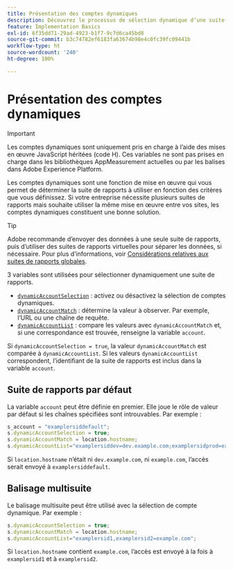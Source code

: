 ```yaml
---
title: Présentation des comptes dynamiques
description: Découvrez le processus de sélection dynamique d’une suite de rapports à l’aide du code H.
feature: Implementation Basics
exl-id: 6f35dd71-29ad-4923-b1f7-9c7d6ca45bd8
source-git-commit: b3c74782ef6183fa63674b98e4c0fc39fc09441b
workflow-type: ht
source-wordcount: '240'
ht-degree: 100%

---
```


# Présentation des comptes dynamiques

>[!IMPORTANT]
>
>Les comptes dynamiques sont uniquement pris en charge à l’aide des mises en œuvre JavaScript héritées (code H). Ces variables ne sont pas prises en charge dans les bibliothèques AppMeasurement actuelles ou par les balises dans Adobe Experience Platform.

Les comptes dynamiques sont une fonction de mise en œuvre qui vous permet de déterminer la suite de rapports à utiliser en fonction des critères que vous définissez. Si votre entreprise nécessite plusieurs suites de rapports mais souhaite utiliser la même mise en œuvre entre vos sites, les comptes dynamiques constituent une bonne solution.

>[!TIP]
>
>Adobe recommande d’envoyer des données à une seule suite de rapports, puis d’utiliser des suites de rapports virtuelles pour séparer les données, si nécessaire. Pour plus d’informations, voir [Considérations relatives aux suites de rapports globales](../../../prepare/global-rs.md).

3 variables sont utilisées pour sélectionner dynamiquement une suite de rapports.

* [`dynamicAccountSelection`](dynamicaccountselection.md) : activez ou désactivez la sélection de comptes dynamiques.
* [`dynamicAccountMatch`](dynamicaccountmatch.md) : détermine la valeur à observer. Par exemple, l’URL ou une chaîne de requête.
* [`dynamicAccountList`](dynamicaccountlist.md) : compare les valeurs avec `dynamicAccountMatch` et, si une correspondance est trouvée, renseigne la variable `account`.

Si `dynamicAccountSelection = true`, la valeur `dynamicAccountMatch` est comparée à `dynamicAccountList`. Si les valeurs `dynamicAccountList` correspondent, l’identifiant de la suite de rapports est inclus dans la variable `account`.

## Suite de rapports par défaut

La variable `account` peut être définie en premier. Elle joue le rôle de valeur par défaut si les chaînes spécifiées sont introuvables. Par exemple :

```javascript
s_account = "examplersiddefault";
s.dynamicAccountSelection = true;
s.dynamicAccountMatch = location.hostname;
s.dynamicAccountList="examplersiddev=dev.example.com;examplersidprod=example.com";
```

Si `location.hostname` n’était ni `dev.example.com`, ni `example.com`, l’accès serait envoyé à `examplersiddefault`.

## Balisage multisuite

Le balisage multisuite peut être utilisé avec la sélection de compte dynamique. Par exemple :

```js
s.dynamicAccountSelection = true;
s.dynamicAccountMatch = location.hostname;
s.dynamicAccountList="examplersid1,examplersid2=example.com";
```

Si `location.hostname` contient `example.com`, l’accès est envoyé à la fois à `examplersid1` et à `examplersid2`.
